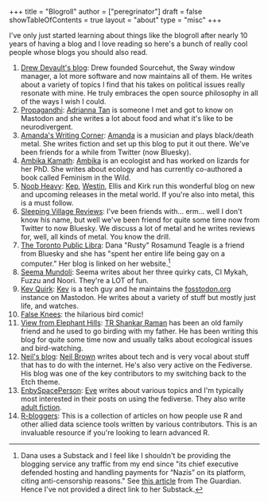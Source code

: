 +++
title = "Blogroll"
author = ["peregrinator"]
draft = false
showTableOfContents = true
layout = "about"
type = "misc"
+++

I've only just started learning about things like the blogroll after
nearly 10 years of having a blog and I love reading so here's a bunch
of really cool people whose blogs you should also read.

1.  [Drew Devault's blog](https://drewdevault.com/): Drew founded Sourcehut, the Sway window
    manager, a lot more software and now maintains all of them. He
    writes about a variety of topics I find that his takes on political
    issues really resonate with mine. He truly embraces the open source
    philosophy in all of the ways I wish I could.
2.  [Propagandhi](https://popagandhi.com/): [Adrianna Tan](https://hachyderm.io/@skinnylatte) is someone I met and got to know on
    Mastodon and she writes a lot about food and what it's like to be
    neurodivergent.
3.  [Amanda's Writing Corner](https://amandaswritingblog9.wordpress.com/): [Amanda](https:bsky.app/profile/amandak6647.bsky.social) is a musician and plays black/death
    metal. She writes fiction and set up this blog to put it out
    there. We've been friends for a while from Twitter (now Bluesky).
4.  [Ambika Kamath](https://ambikamath.com/): [Ambika](https://bsky.app/profile/ammbikamath.bsky.social) is an ecologist and has worked on lizards for
    her PhD. She writes about ecology and has currently co-authored a
    book called Feminism in the Wild.
5.  [Noob Heavy](https://noobheavy.com/): [Kep](https:bsky.app/profile/theoriginalkep.bsky.social), [Westin](https:bsky.app/profile/westinplaying.bsky.social), Ellis and Kirk run this wonderful blog on
    new and upcoming releases in the metal world. If you're also into
    metal, this is a must follow.
6.  [Sleeping Village Reviews](https://www.sleepingvillagereviews.com/): I've been friends with... erm... well I
    don't know his name, but well we've been friend for quite some time
    now from Twitter to now Bluesky. We discuss a lot of metal and he
    writes reviews for, well, all kinds of metal. You know the drill.
7.  [The Toronto Public Libra](https://torontopubliclibra.com/): Dana "Rusty" Rosamund Teagle is a friend
    from Bluesky and she has "spent her entire life being gay on a
    computer." Her blog is linked on her website.[^fn:1]
8.  [Seema Mundoli](https://medium.com/@seemamundoli): Seema writes about her three quirky cats, CI Mykah,
    Fuzzu and Noori. They're a LOT of fun.
9.  [Kev Quirk](https://kevquirk.com/): [Kev](https://fosstodon.org/@kev) is a tech guy and he maintains the [fosstodon.org](https:fosstodon.org)
    instance on Mastodon. He writes about a variety of stuff but mostly
    just life, and watches.
10. [False Knees](https://falseknees.com/): the hilarious bird comic!
11. [View from Elephant Hills](https://shankarraman.in/): [TR Shankar Raman](https://biodiversity.social/@mizoraman) has been an old family
    friend and he used to go birding with my father. He has been
    writing this blog for quite some time now and usually talks about
    ecological issues and bird-watching.
12. [Neil's blog](https://neilzone.co.uk/index.xml): [Neil Brown](https://mastodon.neilzone.co.uk/@neil) writes about tech and is very vocal about
    stuff that has to do with the internet. He's also very active on
    the Fediverse. His blog was one of the key contributors to my
    switching back to the Etch theme.
13. [EnbySpacePerson](https://write.as/enbyspaceperson/): [Eve](https://toot.cat/@EveHasWords) writes about various topics and I'm typically
    most interested in their posts on using the fediverse. They also
    write [adult fiction](https://chantingluretales.writeas.com/).
14. [R-bloggers](https://www.r-bloggers.com): This is a collection of articles on how people use R
    and other allied data science tools written by various
    contributors. This is an invaluable resource if you're looking to
    learn advanced R.

[^fn:1]: Dana uses a
    Substack and I feel like I shouldn't be providing the blogging
    service any traffic from my end since "its chief executive defended
    hosting and handling payments for “Nazis” on its platform, citing
    anti-censorship reasons." See [this article](https://www.theguardian.com/media/2024/jan/03/substack-user-revolt-anti-censorship-stance-neo-nazis) from The Guardian. Hence
    I've not provided a direct link to her Substack.
